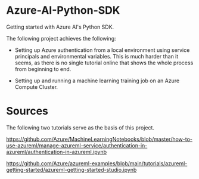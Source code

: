 # Azure-AI-Python-SDK

Getting started with Azure AI's Python SDK.

The following project achieves the following:

* Setting up Azure authentication from a local environment using service principals and environmental variables. This is much harder than it seems, as there is no single tutorial online that shows the whole process from beginning to end.

* Setting up and running a machine learning training job on an Azure Compute Cluster.

# Sources

The following two tutorials serve as the basis of this project.

https://github.com/Azure/MachineLearningNotebooks/blob/master/how-to-use-azureml/manage-azureml-service/authentication-in-azureml/authentication-in-azureml.ipynb

https://github.com/Azure/azureml-examples/blob/main/tutorials/azureml-getting-started/azureml-getting-started-studio.ipynb
